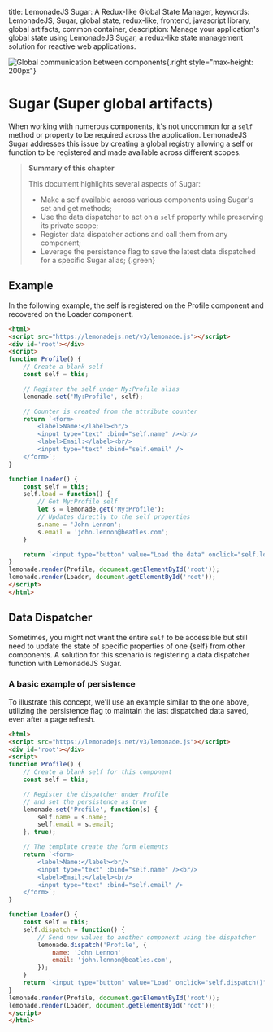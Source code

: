 title: LemonadeJS Sugar: A Redux-like Global State Manager,
keywords: LemonadeJS, Sugar, global state, redux-like, frontend, javascript library, global artifacts, common container,
description: Manage your application's global state using LemonadeJS Sugar, a redux-like state management solution for reactive web applications.

![Global communication between components](img/sugar.svg){.right style="max-height: 200px"}

Sugar (Super global artifacts)
==============================

When working with numerous components, it's not uncommon for a `self` method or property to be required across the application. LemonadeJS Sugar addresses this issue by creating a global registry allowing a self or function to be registered and made available across different scopes.  
  
> **Summary of this chapter**
>
> This document highlights several aspects of Sugar:
>
> - Make a self available across various components using Sugar's set and get methods;
> - Use the data dispatcher to act on a `self` property while preserving its private scope;
> - Register data dispatcher actions and call them from any component;
> - Leverage the persistence flag to save the latest data dispatched for a specific Sugar alias;
{.green}

Example
-------

In the following example, the self is registered on the Profile component and recovered on the Loader component.  
  
```html
<html>
<script src="https://lemonadejs.net/v3/lemonade.js"></script>
<div id='root'></div>
<script>
function Profile() {
    // Create a blank self
    const self = this;

    // Register the self under My:Profile alias
    lemonade.set('My:Profile', self);

    // Counter is created from the attribute counter
    return `<form>
        <label>Name:</label><br/>
        <input type="text" :bind="self.name" /><br/>
        <label>Email:</label><br/>
        <input type="text" :bind="self.email" />
    </form>`;
}

function Loader() {
    const self = this;
    self.load = function() {
        // Get My:Profile self
        let s = lemonade.get('My:Profile');
        // Updates directly to the self properties
        s.name = 'John Lennon';
        s.email = 'john.lennon@beatles.com';
    }

    return `<input type="button" value="Load the data" onclick="self.load()" />`;
}
lemonade.render(Profile, document.getElementById('root'));
lemonade.render(Loader, document.getElementById('root'));
</script>
</html>
```

Data Dispatcher
---------------

Sometimes, you might not want the entire `self` to be accessible but still need to update the state of specific properties of one {self} from other components. A solution for this scenario is registering a data dispatcher function with LemonadeJS Sugar.  
  

### A basic example of persistence

To illustrate this concept, we'll use an example similar to the one above, utilizing the persistence flag to maintain the last dispatched data saved, even after a page refresh.  
  

```html
<html>
<script src="https://lemonadejs.net/v3/lemonade.js"></script>
<div id='root'></div>
<script>
function Profile() {
    // Create a blank self for this component
    const self = this;

    // Register the dispatcher under Profile
    // and set the persistence as true
    lemonade.set('Profile', function(s) {
        self.name = s.name;
        self.email = s.email;
    }, true);

    // The template create the form elements
    return `<form>
        <label>Name:</label><br/>
        <input type="text" :bind="self.name" /><br/>
        <label>Email:</label><br/>
        <input type="text" :bind="self.email" />
    </form>`;
}

function Loader() {
    const self = this;
    self.dispatch = function() {
        // Send new values to another component using the dispatcher
        lemonade.dispatch('Profile', {
            name: 'John Lennon',
            email: 'john.lennon@beatles.com',
        });
    }
    return `<input type="button" value="Load" onclick="self.dispatch()" />`;
}
lemonade.render(Profile, document.getElementById('root'));
lemonade.render(Loader, document.getElementById('root'));
</script>
</html>
```